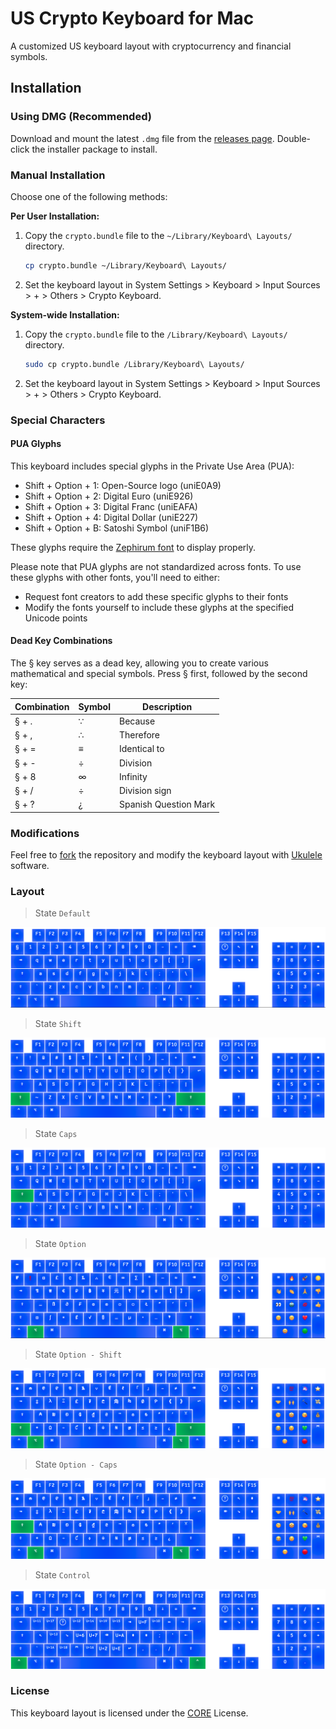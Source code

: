 # US Crypto Keyboard for Mac

A customized US keyboard layout with cryptocurrency and financial symbols.

## Installation

### Using DMG (Recommended)

Download and mount the latest `.dmg` file from the [releases page](https://github.com/rastislavcore/crypto-keyboard/releases). Double-click the installer package to install.

### Manual Installation

Choose one of the following methods:

**Per User Installation:**

1. Copy the `crypto.bundle` file to the `~/Library/Keyboard\ Layouts/` directory.

   ```sh
   cp crypto.bundle ~/Library/Keyboard\ Layouts/
   ```

2. Set the keyboard layout in System Settings > Keyboard > Input Sources > + > Others > Crypto Keyboard.

**System-wide Installation:**

1. Copy the `crypto.bundle` file to the `/Library/Keyboard\ Layouts/` directory.

   ```sh
   sudo cp crypto.bundle /Library/Keyboard\ Layouts/
   ```

2. Set the keyboard layout in System Settings > Keyboard > Input Sources > + > Others > Crypto Keyboard.

### Special Characters

#### PUA Glyphs

This keyboard includes special glyphs in the Private Use Area (PUA):

- Shift + Option + 1: Open-Source logo (uniE0A9)
- Shift + Option + 2: Digital Euro (uniE926)
- Shift + Option + 3: Digital Franc (uniEAFA)
- Shift + Option + 4: Digital Dollar (uniE227)
- Shift + Option + B: Satoshi Symbol (uniF1B6)

These glyphs require the [Zephirum font](https://github.com/rastislavcore/zephirum) to display properly.

Please note that PUA glyphs are not standardized across fonts. To use these glyphs with other fonts, you'll need to either:

- Request font creators to add these specific glyphs to their fonts
- Modify the fonts yourself to include these glyphs at the specified Unicode points

#### Dead Key Combinations

The § key serves as a dead key, allowing you to create various mathematical and special symbols. Press § first, followed by the second key:

| Combination | Symbol | Description |
|------------|---------|-------------|
| § + . | ∵ | Because |
| § + , | ∴ | Therefore |
| § + = | ≡ | Identical to |
| § + - | ÷ | Division |
| § + 8 | ∞ | Infinity |
| § + / | ÷ | Division sign |
| § + ? | ¿ | Spanish Question Mark |

### Modifications

Feel free to [fork](https://github.com/rastislavcore/crypto-keyboard/fork) the repository and modify the keyboard layout with [Ukulele](https://software.sil.org/ukelele) software.

### Layout

> State `Default`

![Default](images/state-none.png?raw=true "Default")

> State `Shift`

![Shift](images/state-shift.png?raw=true "Shift")

> State `Caps`

![Caps](images/state-caps.png?raw=true "Caps")

> State `Option`

![Option](images/state-option.png?raw=true "Option")

> State `Option - Shift`

![Option - Shift](images/state-option-shift.png?raw=true "Option - Shift")

> State `Option - Caps`

![Option - Caps](images/state-option-caps.png?raw=true "Option - Caps")

> State `Control`

![Control](images/state-control.png?raw=true "Control")

### License

This keyboard layout is licensed under the [CORE](LICENSE) License.
